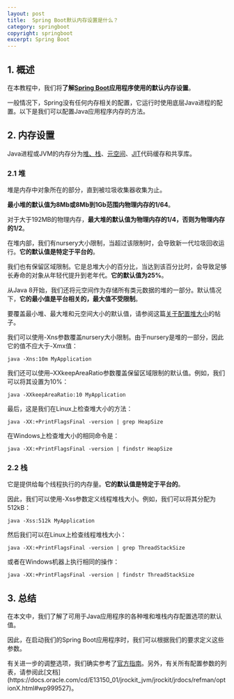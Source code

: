 ```yaml
---
layout: post
title:  Spring Boot默认内存设置是什么？
category: springboot
copyright: springboot
excerpt: Spring Boot
---
```


## 1. 概述

在本教程中，我们将**了解[Spring Boot](https://www.baeldung.com/spring-boot)应用程序使用的默认内存设置**。 

一般情况下，Spring没有任何内存相关的配置，它运行时使用底层Java进程的配置。以下是我们可以配置Java应用程序内存的方法。

## 2. 内存设置

Java进程或JVM的内存分为[堆、栈](https://www.baeldung.com/java-stack-heap)、[元空间](https://matthung0807.blogspot.com/2019/03/about-g1-garbage-collector-permanent.html)、[JIT](https://www.baeldung.com/graal-java-jit-compiler)代码缓存和共享库。

### 2.1 堆

堆是内存中对象所在的部分，直到被垃圾收集器收集为止。

**最小堆的默认值为8Mb或8Mb到1Gb范围内物理内存的1/64**。

对于大于192MB的物理内存，**最大堆的默认值为物理内存的1/4，否则为物理内存的1/2**。

在堆内部，我们有nursery大小限制，当超过该限制时，会导致新一代垃圾回收运行。**它的默认值是特定于平台的**。

我们也有保留区域限制。它是总堆大小的百分比，当达到该百分比时，会导致足够长寿命的对象从年轻代提升到老年代。**它的默认值为25%**。

从Java 8开始，我们还将元空间作为存储所有类元数据的堆的一部分。默认情况下，**它的最小值是平台相关的，最大值不受限制**。

要覆盖最小堆、最大堆和元空间大小的默认值，请参阅这篇[关于配置堆大小](https://www.baeldung.com/spring-boot-heap-size)的帖子。

我们可以使用-Xns参数覆盖nursery大小限制。由于nursery是堆的一部分，因此它的值不应大于-Xmx值：

```shell
java -Xns:10m MyApplication
```

我们还可以使用–XXkeepAreaRatio参数覆盖保留区域限制的默认值。例如，我们可以将其设置为10%：

```shell
java -XXkeepAreaRatio:10 MyApplication
```

最后，这是我们在Linux上检查堆大小的方法：

```shell
java -XX:+PrintFlagsFinal -version | grep HeapSize
```

在Windows上检查堆大小的相同命令是：

```shell
java -XX:+PrintFlagsFinal -version | findstr HeapSize
```

### 2.2 栈

它是提供给每个线程执行的内存量。**它的默认值是特定于平台的**。

因此，我们可以使用-Xss参数定义线程堆栈大小。例如，我们可以将其分配为512kB：

```shell
java -Xss:512k MyApplication
```

然后我们可以在Linux上检查线程堆栈大小：

```shell
java -XX:+PrintFlagsFinal -version | grep ThreadStackSize
```

或者在Windows机器上执行相同的操作：

```shell
java -XX:+PrintFlagsFinal -version | findstr ThreadStackSize
```

## 3. 总结

在本文中，我们了解了可用于Java应用程序的各种堆和堆栈内存配置选项的默认值。

因此，在启动我们的Spring Boot应用程序时，我们可以根据我们的要求定义这些参数。

有关进一步的调整选项，我们确实参考了[官方指南](https://docs.oracle.com/cd/E13150_01/jrockit_jvm/jrockit/geninfo/diagnos/memman.html#:~:text=Since%20all%20Java%20threads%20are,the%20young%20collection%20pause%20times.&text=This%20starts%20up%20the%20JVM%20with%20a%20fixed%20nursery%20size,see%20the%20documentation%20on%20%2DXns%20.)。另外，有关所有配置参数的列表，请参阅此[文档](https://docs.oracle.com/cd/E13150_01/jrockit_jvm/jrockit/jrdocs/refman/optionX.html#wp999527)。